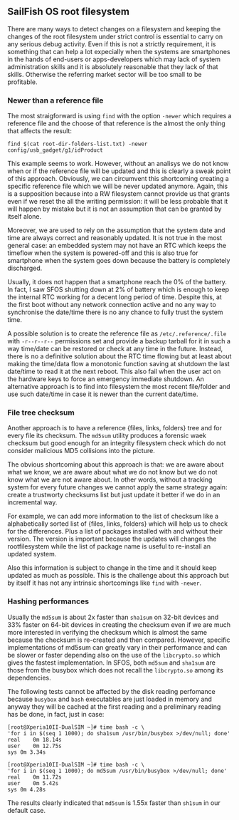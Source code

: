 ## SailFish OS root filesystem

There are many ways to detect changes on a filesystem and keeping the changes of the root filesystem under strict control is essential to carry on any serious debug activity. Even if this is not a strictly requirement, it is something that can help a lot expecially when the systems are smartphones in the hands of end-users or apps-developers which may lack of system administration skills and it is absolutely reasonable that they lack of that skills. Otherwise the referring market sector will be too small to be profitable.

### Newer than a reference file

The most straigforward is using `find` with the option `-newer` which requires a reference file and the choose of that reference is the almost the only thing that affects the result:

```
find $(cat root-dir-folders-list.txt) -newer config/usb_gadget/g1/idProduct
```

This example seems to work. However, without an analisys we do not know when or if the reference file will be updated and this is clearly a sweak point of this approach. Obviously, we can circumvent this shortcoming creating a specific reference file which we will be never updated anymore. Again, this is a supposition because into a RW filesystem cannot provide us that grants even if we reset the all the writing permission: it will be less probable that it will happen by mistake but it is not an assumption that can be granted by itself alone.

Moreover, we are used to rely on the assumption that the system date and time are always correct and reasonably updated. It is not true in the most general case: an embedded system may not have an RTC which keeps the timeflow when the system is powered-off and this is also true for smartphone when the system goes down because the battery is completely discharged.

Usually, it does not happen that a smartphone reach the 0% of the battery. In fact, I saw SFOS shutting down at 2% of battery which is enough to keep the internal RTC working for a decent long period of time. Despite this, at the first boot without any network connection active and no any way to synchronise the date/time there is no any chance to fully trust the system time.

A possible solution is to create the reference file as `/etc/.reference/.file` with `-r--r--r--` permissions set and provide a backup tarball for it in such a way time/date can be restored or check at any time in the future. Instead, there is no a definitive solution about the RTC time flowing but at least about making the time/data flow a monotonic function saving at shutdown the last date/time to read it at the next reboot. This also fail when the user act on the hardware keys to force an emergency immediate shutdown. An alternative approach is to find into filesystem the most recent file/folder and use such date/time in case it is newer than the current date/time.

### File tree checksum

Another approach is to have a reference {files, links, folders} tree and for every file its checksum. The `md5sum` utility produces a forensic waek checksum but good enough for an integrity filesystem check which do not consider malicious MD5 collisions into the picture.

The obvious shortcoming about this approach is that: we are aware about what we know, we are aware about what we do not know but we do not know what we are not aware about. In other words, without a tracking system for every future changes we cannot apply the same strategy again: create a trustworty checksums list but just update it better if we do in an incremental way.

For example, we can add more information to the list of checksum like a alphabetically sorted list of {files, links, folders} which will help us to check for the differences. Plus a list of packages installed with and without their version. The version is important because the updates will changes the rootfilesystem while the list of package name is useful to re-install an updated system.

Also this information is subject to change in the time and it should keep updated as much as possible. This is the challenge about this approach but by itself it has not any intrinsic shortcomings like `find` with `-newer`.

### Hashing performances

Usually the `md5sum` is about 2x faster than `sha1sum` on 32-bit devices and 33% faster on 64-bit devices in creating the checksum even if we are much more interested in verifying the checksum which is almost the same because the checksum is re-created and then compared. However, specific implementations of md5sum can greatly vary in their performance and can be slower or faster depending also on the use of the `libcrypto.so` which gives the fastest implementation. In SFOS, both `md5sum` and `sha1sum` are those from the busybox which does not recall the `libcrypto.so` among its dependencies.

The following tests cannot be affected by the disk reading perfomance because `busybox` and `bash` executables are just loaded in memory and anyway they will be cached at the first reading and a preliminary reading has be done, in fact, just in case:
```
[root@Xperia10II-DualSIM ~]# time bash -c \
'for i in $(seq 1 1000); do sha1sum /usr/bin/busybox >/dev/null; done'
real	0m 18.14s
user	0m 12.75s
sys	0m 3.34s

[root@Xperia10II-DualSIM ~]# time bash -c \
'for i in $(seq 1 1000); do md5sum /usr/bin/busybox >/dev/null; done'
real	0m 11.72s
user	0m 5.42s
sys	0m 4.28s
```
The results clearly indicated that `md5sum` is 1.55x faster than `sh1sum` in our default case.
